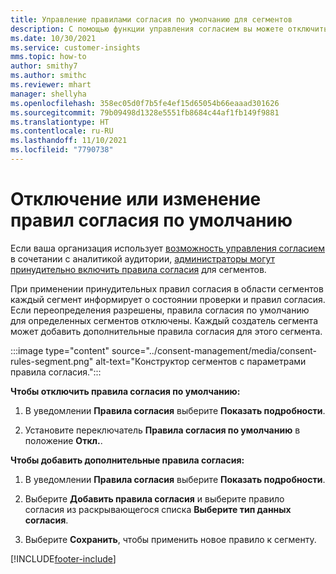 ```yaml
---
title: Управление правилами согласия по умолчанию для сегментов
description: С помощью функции управления согласием вы можете отключить или изменить правила согласия по умолчанию, если включены переопределения.
ms.date: 10/30/2021
ms.service: customer-insights
mms.topic: how-to
author: smithy7
ms.author: smithc
ms.reviewer: mhart
manager: shellyha
ms.openlocfilehash: 358ec05d0f7b5fe4ef15d65054b66eaaad301626
ms.sourcegitcommit: 79b09498d1328e5551fb8684c44af1fb149f9881
ms.translationtype: HT
ms.contentlocale: ru-RU
ms.lasthandoff: 11/10/2021
ms.locfileid: "7790738"
---
```

# <a name="disable-or-change-default-consent-rules"></a>Отключение или изменение правил согласия по умолчанию

Если ваша организация использует [возможность управления согласием](../consent-management/overview.md) в сочетании с аналитикой аудитории, [администраторы могут принудительно включить правила согласия](activate-consent.md) для сегментов. 

При применении принудительных правил согласия в области сегментов каждый сегмент информирует о состоянии проверки и правил согласия. Если переопределения разрешены, правила согласия по умолчанию для определенных сегментов отключены. Каждый создатель сегмента может добавить дополнительные правила согласия для этого сегмента. 

:::image type="content" source="../consent-management/media/consent-rules-segment.png" alt-text="Конструктор сегментов с параметрами правила согласия.":::

**Чтобы отключить правила согласия по умолчанию:**

1. В уведомлении **Правила согласия** выберите **Показать подробности**. 

1. Установите переключатель **Правила согласия по умолчанию** в положение **Откл.**.

**Чтобы добавить дополнительные правила согласия:**

1. В уведомлении **Правила согласия** выберите **Показать подробности**. 

1. Выберите **Добавить правила согласия** и выберите правило согласия из раскрывающегося списка **Выберите тип данных согласия**.

1. Выберите **Сохранить**, чтобы применить новое правило к сегменту.

[!INCLUDE[footer-include](../includes/footer-banner.md)] 
